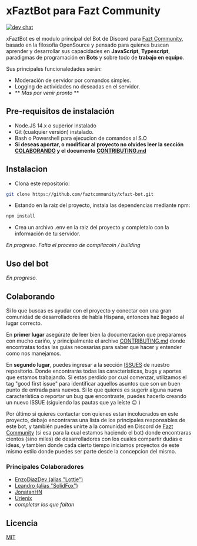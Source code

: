 # xFaztBot para Fazt Community
[![dev chat](https://discordapp.com/api/guilds/466723723853037589/widget.png?style=shield)](https://discord.gg/mFUY4sT)

xFaztBot es el modulo principal del Bot de Discord para [Fazt Community](https://github.com/faztcommunity), basado en la filosofía OpenSource y pensado para quienes buscan aprender y desarrollar sus capacidades en **JavaScript**, **Typescript**, paradigmas de programación en **Bots** y sobre todo de **trabajo en equipo**.


Sus principales funcionaledades serán:
- Moderación de servidor por comandos simples.
- Logging de actividades no deseadas en el servidor.
- ** *Mas por venir pronto* **

## Pre-requisitos de instalación

- Node.JS 14.x o superior instalado
- Git (cualquier versión) instalado.
- Bash o Powershell para ejecucion de comandos al S.O
- **Si deseas aportar, o modificar al proyecto no olvides leer la sección [COLABORANDO](#colaborando) y el documento [CONTRIBUTING.md](./CONTRIBUTING.md)**

## Instalacion

- Clona este repositorio:

```bash
git clone https://github.com/faztcommunity/xfazt-bot.git
```
- Estando en la raiz del proyecto, instala las dependencias mediante npm:

```bash
npm install
```
- Crea un archivo .env en la raiz del proyecto y completalo con la información de tu servidor.

*En progreso. Falta el proceso de compilacoin / building*

## Uso del bot

*En progreso.*

## Colaborando
Si lo que buscas es ayudar con el proyecto y conectar con una gran comunidad de desarrolladores de habla Hispana, entonces haz llegado al lugar correcto.

En **primer lugar** asegúrate de leer bien la documentacion que preparamos con mucho cariño, y principalmente el archivo [CONTRIBUTING.md](./CONTRIBUTING.md) donde encontratas todas las guias necesarias para saber que hacer y entender como nos manejamos.

En **segundo lugar**, puedes ingresar a la sección [ISSUES](https://github.com/faztcommunity/xfazt-bot/issues) de nuestro repositorio. Donde encontrarás todas las características, bugs y aportes que estamos trabajando. Si estas perdido por cual comenzar, utilizamos el tag "good first issue" para identificar aquellos asuntos que son un buen punto de entrada para nuevos. Si lo que quieres es sugerir alguna nueva característica o reportar un bug que encontraste, puedes hacerlo creando un nuevo ISSUE (siguiendo las pautas que ya leíste :wink: )

Por último si quieres contactar con quienes estan incolucrados en este proyecto, debajo encontraras una lista de los principales responsables de este bot, y también puedes unirte a la comunidad en Discord de [Fazt Community](https://discord.gg/mFUY4sT) (si esa para la cual estamos haciendo el bot) donde encontraras cientos (sino miles) de desarrolladores con los cuales compartir dudas e ideas, y tambien donde cada cierto tiempo iniciamos proyectos de este mismo estilo donde puedes ser parte desde la concepcion del mismo.


### Principales Colaboradores
- [EnzoDiazDev (alias "Lottie")](https://github.com/EnzoDiazDev)
- [Leandro (alias "SolidFox")](https://github.com/lamodey)
- [JonatanHN](https://github.com/JonatanHN)
- [Urienix](https://github.com/urienix)
- *completar los que faltan*

## Licencia
[MIT](./LICENSE)
